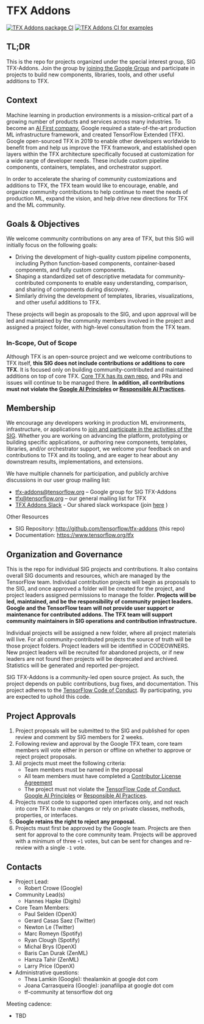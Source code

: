 # TFX Addons

[![TFX Addons package CI](https://github.com/tensorflow/tfx-addons/actions/workflows/ci.yml/badge.svg)](https://github.com/tensorflow/tfx-addons/actions/workflows/ci.yml)
[![TFX Addons CI for examples](https://github.com/tensorflow/tfx-addons/actions/workflows/ci_examples.yml/badge.svg)](https://github.com/tensorflow/tfx-addons/actions/workflows/ci_examples.yml)

## TL;DR
This is the repo for projects organized under the special interest group, SIG TFX-Addons. Join the group by [joining the Google Group](http://goo.gle/tfx-addons-group) and participate in projects to build new components, libraries, tools, and other useful additions to TFX.

## Context
Machine learning in production environments is a mission-critical part of a growing number of products and services across many industries. To become an [AI First company](https://ai.google/), Google required a state-of-the-art production ML infrastructure framework, and created TensorFlow Extended (TFX). Google open-sourced TFX in 2019 to enable other developers worldwide to benefit from and help us improve the TFX framework, and established open layers within the TFX architecture specifically focused at customization for a wide range of developer needs. These include custom pipeline components, containers, templates, and orchestrator support.

In order to accelerate the sharing of community customizations and additions to TFX, the TFX team would like to encourage, enable, and organize community contributions to help continue to meet the needs of production ML, expand the vision, and help drive new directions for TFX and the ML community. 

## Goals & Objectives 
We welcome community contributions on any area of TFX, but this SIG will initially focus on the following goals:

- Driving the development of high-quality custom pipeline components, including Python function-based components, container-based components, and fully custom components.
- Shaping a standardized set of descriptive metadata for community-contributed components to enable easy understanding, comparison, and sharing of components during discovery.
- Similarly driving the development of templates, libraries, visualizations, and other useful additions to TFX.

These projects will begin as proposals to the SIG, and upon approval will be led and maintained by the community members involved in the project and assigned a project folder, with high-level consultation from the TFX team.

### In-Scope, Out of Scope
Although TFX is an open-source project and we welcome contributions to TFX itself, **this SIG does not include contributions or additions to core TFX**.  It is focused only on building community-contributed and maintained additions on top of core TFX.  [Core TFX has its own repo](https://github.com/tensorflow/tfx), and PRs and issues will continue to be managed there. **In addition, all contributions must not violate the [Google AI Principles](https://ai.google/principles/) or [Responsible AI Practices](https://ai.google/responsibilities/responsible-ai-practices/).**

## Membership
We encourage any developers working in production ML environments, infrastructure, or applications to [join and participate in the activities of the SIG](http://goo.gle/tfx-addons-group). Whether you are working on advancing the platform, prototyping or building specific applications, or authoring new components, templates, libraries, and/or orchestrator support, we welcome your feedback on and contributions to TFX and its tooling, and are eager to hear about any downstream results, implementations, and extensions. 

We have multiple channels for participation, and publicly archive discussions in our user group mailing list: 
- tfx-addons@tensorflow.org – Google group for SIG TFX-Addons
- tfx@tensorflow.org – our general mailing list for TFX
- [TFX Addons Slack](https://tfxaddons.slack.com) -  Our shared slack workspace (join [here](https://join.slack.com/t/tfxaddons/shared_invite/zt-tu1981lj-npIhRSHF8gl9G0ldUovbcw) )

Other Resources 
- SIG Repository: http://github.com/tensorflow/tfx-addons (this repo)
- Documentation: https://www.tensorflow.org/tfx

## Organization and Governance
This is the repo for individual SIG projects and contributions.  It also contains overall SIG documents and resources, which are managed by the TensorFlow team.  Individual contribution projects will begin as proposals to the SIG, and once approved a folder will be created for the project, and project leaders assigned permissions to manage the folder.  **Projects will be led, maintained, and be the responsibility of community project leaders. Google and the TensorFlow team will not provide user support or maintenance for contributed addons. The TFX team will support community maintainers in SIG operations and contribution infrastructure.**

Individual projects will be assigned a new folder, where all project materials will live. For all community-contributed projects the source of truth will be those project folders. Project leaders will be identified in CODEOWNERS. New project leaders will be recruited for abandoned projects, or if new leaders are not found then projects will be deprecated and archived. Statistics will be generated and reported per-project.

SIG TFX-Addons is a community-led open source project. As such, the project depends on public contributions, bug fixes, and documentation. This project adheres to the [TensorFlow Code of Conduct](https://github.com/tensorflow/tensorflow/blob/master/CODE_OF_CONDUCT.md). By participating, you are expected to uphold this code.

## Project Approvals
1. Project proposals will be submitted to the SIG and published for open review and comment by SIG members for 2 weeks.
2. Following review and approval by the Google TFX team, core team members will vote either in person or offline on whether to approve or reject project proposals.
3. All projects must meet the following criteria:
   - Team members must be named in the proposal
   - All team members must have completed a [Contributor License Agreement](https://cla.developers.google.com/)
   - The project must not violate the [TensorFlow Code of Conduct](https://github.com/tensorflow/tensorflow/blob/master/CODE_OF_CONDUCT.md), [Google AI Principles](https://ai.google/principles/) or [Responsible AI Practices](https://ai.google/responsibilities/responsible-ai-practices/).
4. Projects must code to supported open interfaces only, and not reach into core TFX to make changes or rely on private classes, methods, properties, or interfaces.
5. **Google retains the right to reject any proposal.**
6. Projects must first be approved by the Google team.  Projects are then sent for approval to the core community team.  Projects will be approved with a minimum of three `+1` votes, but can be sent for changes and re-review with a single `-1` vote.

## Contacts
- Project Lead:
  - Robert Crowe (Google)
- Community Lead(s)
  - Hannes Hapke (Digits)
- Core Team Members:
  - Paul Selden (OpenX)
  - Gerard Casas Saez (Twitter)
  - Newton Le (Twitter)
  - Marc Romeyn (Spotify)
  - Ryan Clough (Spotify)
  - Michal Brys (OpenX)
  -  Baris Can Durak (ZenML)
  -  Hamza Tahir (ZenML)
  -  Larry Price (OpenX)
- Administrative questions: 
  - Thea Lamkin (Google): thealamkin at google dot com 
  - Joana Carrasqueira (Google): joanafilipa at google dot com
  - tf-community at tensorflow dot org

Meeting cadence:
- TBD
